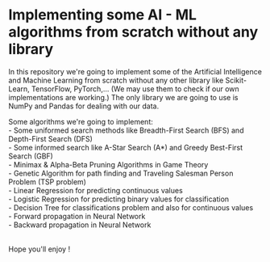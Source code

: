 
# Implementing some AI - ML algorithms from scratch  without any library
In this repository we're going to implement some of the Artificial Intelligence and Machine Learning from scratch without any other library like Scikit-Learn, TensorFlow, PyTorch,... (We may use them to check if our own implementations are working.)
The only library we are going to use is NumPy and Pandas for dealing with our data. 

Some algorithms we're going to implement: <br />
    - Some uniformed search methods like Breadth-First Search (BFS) and Depth-First Search (DFS) <br />
    - Some informed search like A-Star Search (A*) and Greedy Best-First Search (GBF) <br />
    - Minimax & Alpha-Beta Pruning Algorithms in Game Theory<br />
    - Genetic Algorithm  for path finding and Traveling Salesman Person Problem (TSP problem) <br />
    - Linear Regression for predicting continuous values <br />
    - Logistic Regression for predicting binary values for classification <br />
    - Decision Tree for classifications problem and also for continuous values <br />
    - Forward propagation in Neural Network <br /> 
    - Backward propagation in Neural Network <br />

<br />
Hope you'll enjoy !<br />
 
